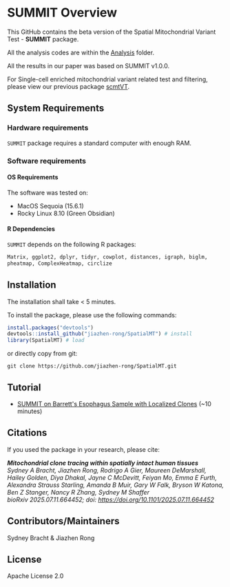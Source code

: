 # SUMMIT Overview
This GitHub contains the beta version of the Spatial Mitochondrial Variant Test - **SUMMIT** package.

All the analysis codes are within the [Analysis](https://github.com/jiazhen-rong/SpatialMT/tree/main/Analysis) folder. 

All the results in our paper was based on SUMMIT v1.0.0. 

For Single-cell enriched mitochondrial variant related test and filtering, please view our previous package [scmtVT](https://github.com/jiazhen-rong/scmtVT).

## System Requirements
### Hardware requirements
```SUMMIT``` package requires a standard computer with enough RAM.

### Software requirements
#### OS Requirements
The software was tested on:

 - MacOS Sequoia (15.6.1)
 - Rocky Linux 8.10 (Green Obsidian)
   
#### R Dependencies
```SUMMIT``` depends on the following R packages:

``` r
Matrix, ggplot2, dplyr, tidyr, cowplot, distances, igraph, biglm,
pheatmap, ComplexHeatmap, circlize 
```

## Installation
The installation shall take < 5 minutes.

To install the package, please use the following commands:
``` r
install.packages("devtools")
devtools::install_github("jiazhen-rong/SpatialMT") # install
library(SpatialMT) # load
```
or directly copy from git:
``` linux
git clone https://github.com/jiazhen-rong/SpatialMT.git
```

## Tutorial

 - [SUMMIT on Barrett's Esophagus Sample with Localized Clones](https://github.com/jiazhen-rong/SpatialMT/tree/main/examples) (~10 minutes)

## Citations
If you used the package in your research, please cite:

***Mitochondrial clone tracing within spatially intact human tissues** <br/>
Sydney A Bracht, Jiazhen Rong, Rodrigo A Gier, Maureen DeMarshall, Hailey Golden, Diya Dhakal, Jayne C McDevitt, Feiyan Mo, Emma E Furth, Alexandra Strauss Starling, Amanda B Muir, Gary W Falk, Bryson W Katona, Ben Z Stanger, Nancy R Zhang, Sydney M Shaffer <br/>
bioRxiv 2025.07.11.664452; doi: https://doi.org/10.1101/2025.07.11.664452* <br/>

## Contributors/Maintainers
Sydney Bracht & Jiazhen Rong

## License
Apache License 2.0
